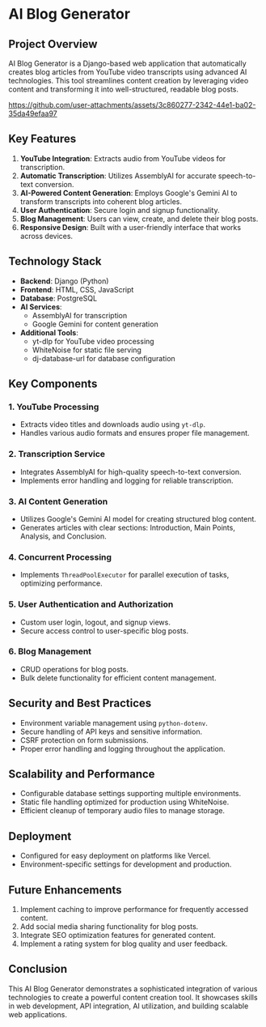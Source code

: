 ﻿# AI Blog Generator

## Project Overview

AI Blog Generator is a Django-based web application that automatically creates blog articles from YouTube video transcripts using advanced AI technologies. This tool streamlines content creation by leveraging video content and transforming it into well-structured, readable blog posts.


https://github.com/user-attachments/assets/3c860277-2342-44e1-ba02-35da49efaa97




## Key Features

1. **YouTube Integration**: Extracts audio from YouTube videos for transcription.
2. **Automatic Transcription**: Utilizes AssemblyAI for accurate speech-to-text conversion.
3. **AI-Powered Content Generation**: Employs Google's Gemini AI to transform transcripts into coherent blog articles.
4. **User Authentication**: Secure login and signup functionality.
5. **Blog Management**: Users can view, create, and delete their blog posts.
6. **Responsive Design**: Built with a user-friendly interface that works across devices.

## Technology Stack

- **Backend**: Django (Python)
- **Frontend**: HTML, CSS, JavaScript
- **Database**: PostgreSQL
- **AI Services**:
  - AssemblyAI for transcription
  - Google Gemini for content generation
- **Additional Tools**:
  - yt-dlp for YouTube video processing
  - WhiteNoise for static file serving
  - dj-database-url for database configuration

## Key Components

### 1. YouTube Processing
- Extracts video titles and downloads audio using `yt-dlp`.
- Handles various audio formats and ensures proper file management.

### 2. Transcription Service
- Integrates AssemblyAI for high-quality speech-to-text conversion.
- Implements error handling and logging for reliable transcription.

### 3. AI Content Generation
- Utilizes Google's Gemini AI model for creating structured blog content.
- Generates articles with clear sections: Introduction, Main Points, Analysis, and Conclusion.

### 4. Concurrent Processing
- Implements `ThreadPoolExecutor` for parallel execution of tasks, optimizing performance.

### 5. User Authentication and Authorization
- Custom user login, logout, and signup views.
- Secure access control to user-specific blog posts.

### 6. Blog Management
- CRUD operations for blog posts.
- Bulk delete functionality for efficient content management.

## Security and Best Practices

- Environment variable management using `python-dotenv`.
- Secure handling of API keys and sensitive information.
- CSRF protection on form submissions.
- Proper error handling and logging throughout the application.

## Scalability and Performance

- Configurable database settings supporting multiple environments.
- Static file handling optimized for production using WhiteNoise.
- Efficient cleanup of temporary audio files to manage storage.

## Deployment

- Configured for easy deployment on platforms like Vercel.
- Environment-specific settings for development and production.

## Future Enhancements

1. Implement caching to improve performance for frequently accessed content.
2. Add social media sharing functionality for blog posts.
3. Integrate SEO optimization features for generated content.
4. Implement a rating system for blog quality and user feedback.

## Conclusion

This AI Blog Generator demonstrates a sophisticated integration of various technologies to create a powerful content creation tool. It showcases skills in web development, API integration, AI utilization, and building scalable web applications.
